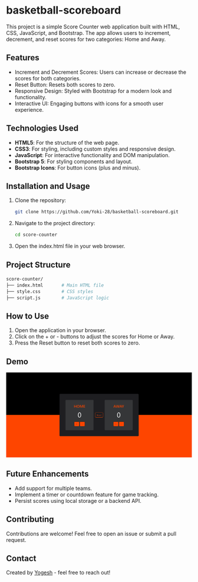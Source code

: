 # basketball-scoreboard
 This project is a simple Score Counter web application built with HTML, CSS, JavaScript, and Bootstrap. The app allows users to increment, decrement, and reset scores for two categories: Home and Away.

## Features
- Increment and Decrement Scores: Users can increase or decrease the scores for both categories.
- Reset Button: Resets both scores to zero.
- Responsive Design: Styled with Bootstrap for a modern look and functionality.
- Interactive UI: Engaging buttons with icons for a smooth user experience.

## Technologies Used
- **HTML5**: For the structure of the web page.
- **CSS3**: For styling, including custom styles and responsive design.
- **JavaScript**: For interactive functionality and DOM manipulation.
- **Bootstrap 5**: For styling components and layout.
- **Bootstrap Icons**: For button icons (plus and minus).

## Installation and Usage
1. Clone the repository:
   ```bash
   git clone https://github.com/Yoki-28/basketball-scoreboard.git
2. Navigate to the project directory:
   ```bash
   cd score-counter
3. Open the index.html file in your web browser.

## Project Structure
  ```bash
  score-counter/
  ├── index.html       # Main HTML file
  ├── style.css        # CSS styles
  ├── script.js        # JavaScript logic
  ```

## How to Use
1. Open the application in your browser.
2. Click on the + or - buttons to adjust the scores for Home or Away.
3. Press the Reset button to reset both scores to zero.

## Demo
![Theme toggle Demo](assets/basketball-scoreboard.gif)

## Future Enhancements
- Add support for multiple teams.
- Implement a timer or countdown feature for game tracking.
- Persist scores using local storage or a backend API.

## Contributing
Contributions are welcome! Feel free to open an issue or submit a pull request.

## Contact
Created by [Yogesh](https://github.com/Yoki-28) - feel free to reach out!
